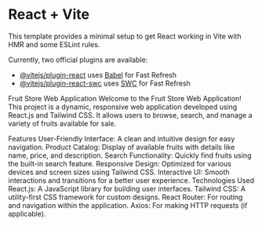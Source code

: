 # React + Vite

This template provides a minimal setup to get React working in Vite with HMR and some ESLint rules.

Currently, two official plugins are available:

- [@vitejs/plugin-react](https://github.com/vitejs/vite-plugin-react/blob/main/packages/plugin-react/README.md) uses [Babel](https://babeljs.io/) for Fast Refresh
- [@vitejs/plugin-react-swc](https://github.com/vitejs/vite-plugin-react-swc) uses [SWC](https://swc.rs/) for Fast Refresh

Fruit Store Web Application
Welcome to the Fruit Store Web Application! This project is a dynamic, responsive web application developed using React.js and Tailwind CSS. It allows users to browse, search, and manage a variety of fruits available for sale.

Features
User-Friendly Interface: A clean and intuitive design for easy navigation.
Product Catalog: Display of available fruits with details like name, price, and description.
Search Functionality: Quickly find fruits using the built-in search feature.
Responsive Design: Optimized for various devices and screen sizes using Tailwind CSS.
Interactive UI: Smooth interactions and transitions for a better user experience.
Technologies Used
React.js: A JavaScript library for building user interfaces.
Tailwind CSS: A utility-first CSS framework for custom designs.
React Router: For routing and navigation within the application.
Axios: For making HTTP requests (if applicable).
